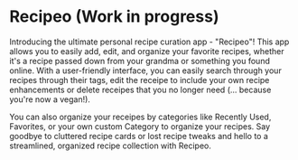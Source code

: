 # Recipeo (Work in progress)
Introducing the ultimate personal recipe curation app - "Recipeo"! This app allows you to easily add, edit, and organize your favorite recipes, whether it's a recipe passed down from your grandma or something you found online. With a user-friendly interface, you can easily search through your recipes through their tags, edit the receipe to include your own recipe enhancements or delete receipes that you no longer need (... because you're now a vegan!).

You can also organize your receipes by categories like Recently Used, Favorites, or your own custom Category  to organize your recipes. Say goodbye to cluttered recipe cards or lost recipe tweaks and hello to a streamlined, organized recipe collection with Recipeo.
